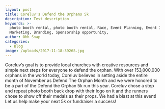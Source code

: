 ```yaml
---
layout: post
title: Coreluv's Defend the Orphans 5k
description: Test description
keywords: >-
  photo booth rental, photo booth rental, Race, Event Planning, Event Ideas,
  Marketing, Branding, Sponsorship opportunity,
author: Ohh Snap
categories:
  - Blog
image: /uploads/2017-11-18-39268.jpg
---
```

Coreluv’s goal is to provide local churches with creative resources and simple next steps for everyone to defend the orphan. With over 153,000,000 orphans in the world today, Coreluv believes in setting aside the entire month of November as Defend The Orphan Month and we were honored to be a part of the Defend the Orphan 5k run this year. Coreluv chose a step and repeat photo booth back drop with their logo on it and the runners chose to show off their medals as their props. We had a blast at this event\! Let us help make your next 5k or fundraiser a success\!&nbsp;